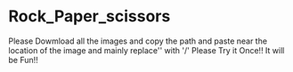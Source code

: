 # Rock_Paper_scissors

Please Dowmload all the images and copy the path and paste near the location of the image and mainly replace'\' with '/'
Please Try it Once!!
It will be Fun!!
